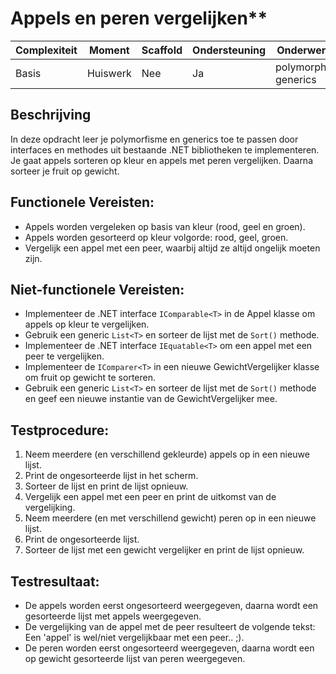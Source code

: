 # Appels en peren vergelijken**



| **Complexiteit** | **Moment**   | **Scaffold** | **Ondersteuning** | **Onderwerpen**                       |
|------------------|--------------|--------------|------------------|---------------------------------------|
| Basis        | Huiswerk      | Nee          | Ja               | polymorphism, generics      |


## Beschrijving  
In deze opdracht leer je polymorfisme en generics toe te passen door interfaces en methodes uit bestaande .NET bibliotheken te implementeren. Je gaat appels sorteren op kleur en appels met peren vergelijken. Daarna sorteer je fruit op gewicht.

## Functionele Vereisten:  
- Appels worden vergeleken op basis van kleur (rood, geel en groen).
- Appels worden gesorteerd op kleur volgorde: rood, geel, groen.
- Vergelijk een appel met een peer, waarbij altijd ze altijd ongelijk moeten zijn.


## Niet-functionele Vereisten:  
- Implementeer de .NET interface `IComparable<T>` in de Appel klasse om appels op kleur te vergelijken.
- Gebruik een generic `List<T>` en sorteer de lijst met de `Sort()` methode.
- Implementeer de .NET interface `IEquatable<T>` om een appel met een peer te vergelijken.
- Implementeer de `IComparer<T>` in een nieuwe GewichtVergelijker klasse om fruit op gewicht te sorteren.
- Gebruik een generic `List<T>` en sorteer de lijst met de `Sort()` methode en geef een nieuwe instantie van de GewichtVergelijker mee.

## Testprocedure:  
1. Neem meerdere (en verschillend gekleurde) appels op in een nieuwe lijst.
2. Print de ongesorteerde lijst in het scherm.
3. Sorteer de lijst en print de lijst opnieuw.
4. Vergelijk een appel met een peer en print de uitkomst van de vergelijking.
5. Neem meerdere (en met verschillend gewicht) peren op in een nieuwe lijst.
7. Print de ongesorteerde lijst.
8. Sorteer de lijst met een gewicht vergelijker en print de lijst opnieuw.

## Testresultaat:  
- De appels worden eerst ongesorteerd weergegeven, daarna wordt een gesorteerde lijst met appels weergegeven. 
- De vergelijking van de appel met de peer resulteert de volgende tekst: Een 'appel' is wel/niet vergelijkbaar met een peer.. ;).
- De peren worden eerst ongesorteerd weergegeven, daarna wordt een op gewicht gesorteerde lijst van peren weergegeven.



